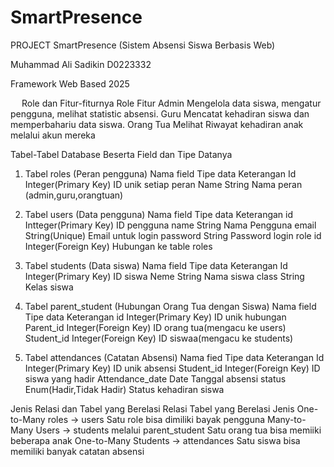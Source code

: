 # SmartPresence
PROJECT
SmartPresence
(Sistem Absensi Siswa Berbasis Web)






Muhammad Ali Sadikin
D0223332







Framework Web Based
2025

 
Role dan Fitur-fiturnya
Role	Fitur
Admin	Mengelola data siswa, mengatur pengguna, melihat statistic absensi.
Guru	Mencatat kehadiran siswa dan memperbahariu data siswa.
Orang Tua	Melihat Riwayat  kehadiran anak melalui akun mereka


Tabel-Tabel Database Beserta Field dan Tipe Datanya
1.	Tabel roles (Peran pengguna)
Nama field	Tipe data	Keterangan
Id	Integer(Primary Key)	ID unik setiap peran
Name	String	Nama peran
(admin,guru,orangtuan)

2.	Tabel users (Data pengguna)
Nama field	Tipe data	Keterangan
id	Intteger(Primary Key)	ID pengguna
name	String	Nama Pengguna
email	String(Unique)	Email untuk login
password	String	Password login
role id	Integer(Foreign Key)	Hubungan ke  table roles

3.	Tabel students (Data siswa)
Nama field	Tipe  data	Keterangan
Id	Integer(Primary Key)	ID siswa
Neme	String	Nama siswa
class	String	Kelas siswa

4.	Tabel parent_student (Hubungan Orang Tua dengan Siswa)
Nama field	Tipe data	Keterangan
id	Integer(Primary Key)	ID unik hubungan
Parent_id	Integer(Foreign Key)	ID orang tua(mengacu ke users)
Student_id	Integer(Foreign Key)	ID siswaa(mengacu ke students)
5.	Tabel attendances (Catatan Absensi)
Nama fied	Tipe data	Keterangan
Id	Integer(Primary Key)	ID unik absensi
Student_id	Integer(Foreign Key)	ID siswa yang hadir
Attendance_date	Date	Tanggal absensi
status	Enum(Hadir,Tidak Hadir)	Status kehadiran siswa


Jenis Relasi dan Tabel yang Berelasi
Relasi	Tabel yang Berelasi	Jenis
One-to-Many	roles -> users	Satu role bisa dimiliki bayak pengguna
Many-to-Many	Users -> students melalui parent_student	Satu orang tua bisa memiiki beberapa anak
One-to-Many	Students -> attendances	Satu siswa bisa memiliki banyak catatan absensi




